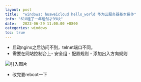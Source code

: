 ```yaml
---
layout: post
title:  "windows: huaweicloud hello_world 华为云服务器基本操作"
info: "618租了一年居然才99块"
date:   2023-06-29 11:00:00 +0800
categories: windows
toc: true
---
```



- 启动nginx之后访问不到，telnet端口不同。
- 需要在网站控制台上- 安全组 - 配置规则 - 添加出入方向规则

![引入图片]({{site.url}}/image/windows/2023-06-29-huaweicloud/1.jpg)


- 改完要reboot一下